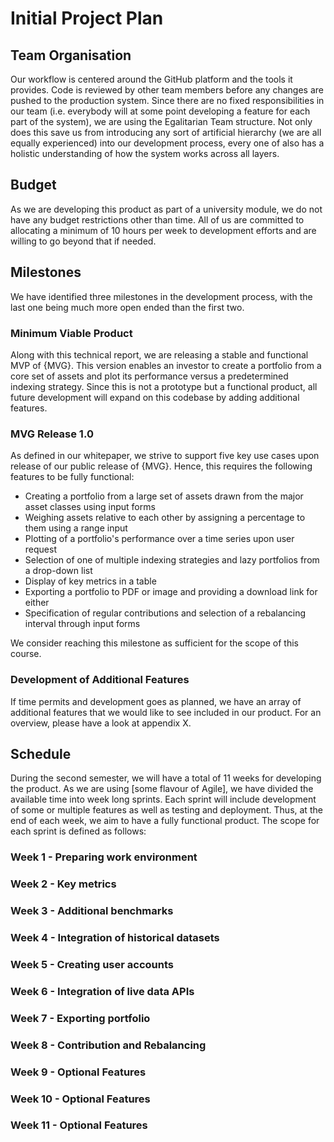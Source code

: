 # Initial Project Plan

## Team Organisation

Our workflow is centered around the GitHub platform and the tools it provides. Code is reviewed by other team members
before any changes are pushed to the production system. Since there are no fixed responsibilities in our team (i.e.
everybody will at some point developing a feature for each part of the system), we are using the Egalitarian Team
structure. Not only does this save us from introducing any sort of artificial hierarchy (we are all equally experienced)
into our development process, every one of also has a holistic understanding of how the system works across all layers.

## Budget

As we are developing this product as part of a university module, we do not have any budget restrictions other than
time. All of us are committed to allocating a minimum of 10 hours per week to development efforts and are willing to go
beyond that if needed.

## Milestones

We have identified three milestones in the development process, with the last one being much more open ended than the
first two.

### Minimum Viable Product

Along with this technical report, we are releasing a stable and functional MVP of {MVG}. This version enables an investor
to create a portfolio from a core set of assets and plot its performance versus a predetermined indexing strategy. Since
this is not a prototype but a functional product, all future development will expand on this codebase by adding
additional features.

### MVG Release 1.0

As defined in our whitepaper, we strive to support five key use cases upon release of our public release of
{MVG}. Hence, this requires the following features to be fully functional:

* Creating a portfolio from a large set of assets drawn from the major asset classes using input forms
* Weighing assets relative to each other by assigning a percentage to them using a range input
* Plotting of a portfolio's performance over a time series upon user request
* Selection of one of multiple indexing strategies and lazy portfolios from a drop-down list
* Display of key metrics in a table
* Exporting a portfolio to PDF or image and providing a download link for either
* Specification of regular contributions and selection of a rebalancing interval through input forms

We consider reaching this milestone as sufficient for the scope of this course.

### Development of Additional Features

If time permits and development goes as planned, we have an array of additional features that we would like to see
included in our product. For an overview, please have a look at appendix X.

## Schedule

During the second semester, we will have a total of 11 weeks for developing the product. As we are using [some flavour
of Agile], we have divided the available time into week long sprints. Each sprint will include development of some or
multiple features as well as testing and deployment. Thus, at the end of each week, we aim to have a fully functional
product. The scope for each sprint is defined as follows:

### Week 1 - Preparing work environment
### Week 2 - Key metrics
### Week 3 - Additional benchmarks
### Week 4 - Integration of historical datasets
### Week 5 - Creating user accounts
### Week 6 - Integration of live data APIs
### Week 7 - Exporting portfolio
### Week 8 - Contribution and Rebalancing
### Week 9 - Optional Features
### Week 10 - Optional Features
### Week 11 - Optional Features
